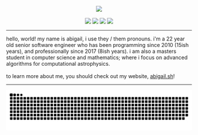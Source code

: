 <p align="center">
    <a href="https://uwu.gal"><img src="https://did.institute/static/images/banner4.png"/></a>
</p>
<p align="center">
    <a href="https://uwu.gal"><img src="https://uwu.gal/button.png" height=28 /></a>
    <a href="https://abigail.sh"><img src="https://abigail.sh/static/images/button.png" height=28 /></a>
    <a href="https://did.institute"><img src="https://did.institute/static/images/button.png" height=28 /></a>
    <a href="https://uwu.gal"><img src="https://api.uwu.gal/stats/views/image?colour=4e7dba&label_colour=555555&label=profile%20views"></a>
</p>
<hr>
hello, world!
my name is abigail, i use they / them pronouns. i'm a 22 year old senior software engineer who has been programming since 2010 (15ish years), and professionally since 2017 (8ish years). i am also a masters student in computer science and mathematics; where i focus on advanced algorithms for computational astrophysics.
<br><br>
to learn more about me, you should check out my website, <a href="https://abigail.sh">abigail.sh</a>!
<hr>
<p align="center">
    <a href="https://uwu.gal"><img src="https://raw.githubusercontent.com/ijsbol/ijsbol/refs/heads/output/github-contribution-grid-snake-dark.svg"></a>
</p>
